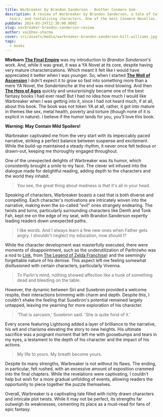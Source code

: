 ```yaml
---
title: Warbreaker by Brandon Sanderson - Another Cosmere Gem
description: A review of Warbreaker by Brandon Sanderson, a tale of twists,
  tears, and tantalizing characters. One of the best Cosmere Novellas.
pubDate: 2024-03-24T12:30:00.000Z
slug: warbreaker-brandon-sanderson-review
author: vaibhav-sharma
cover: src/assets/media/warbreaker-brandon-sanderson-bill-williams.jpg
tags:
  - books
---
```

**Mistborn [The Final Empire](https://theleakycauldronblog.com/blog/mistborn-the-final-empire-review/)** was my introduction to *Brandon Sanderson*'s work. And, while it was great, it was a YA Novel at its core, despite having very mature characterizations. Which meant it felt like I would have appreciated it better when I was younger. So, when I started **[The Well of Ascension](https://theleakycauldronblog.com/blog/mistborn-the-well-of-ascension-review)** I didn't expect it to grow so fast into something more than a mere YA Novel, the *Sanderlanche* at the end was mind blowing. And then **[The Hero of Ages](https://theleakycauldronblog.com/blog/mistborn-the-hero-of-ages-review)** quickly and unsurprisingly became one of the best fantasy books I had ever read! But I had no idea how much I would like Warbreaker when I was getting into it, since I had not heard much, if at all, about this book. The book was not token YA at all, rather, it got into mature in themes like sex, metal health, poverty and torture (though none of it is explicit in nature). I believe if the humor lands for you, you'll love this book.

**Warning: May Contain Mild Spoilers!**

Warbreaker captivated me from the very start with its impeccably paced narrative, striking a perfect balance between suspense and excitement. While the build-up maintained a steady rhythm, it never once felt tedious or drawn-out, keeping me thoroughly engaged throughout.

One of the unexpected delights of Warbreaker was its humor, which consistently brought a smile to my face. The clever wit infused into the dialogue made for delightful reading, adding depth to the characters and the world they inhabit.

> You see, the great thing about madness is that it's all in your head.

Speaking of characters, Warbreaker boasts a cast that is both diverse and compelling. Each character's motivations are intricately woven into the narrative, making even the so-called "evil" ones strangely endearing. The twists and turns, particularly surrounding characters like Denth and Tonk Fah, kept me on the edge of my seat, with Brandon Sanderson expertly leading readers down unexpected paths.

> I like words. And I always learn a few new ones when Father gets angry. I shouldn't neglect my education, now should I?

While the character development was masterfully executed, there were moments of disappointment, such as the underutilization of Parlin(who was a nod to [Link](https://en.wikipedia.org/wiki/Link_(The_Legend_of_Zelda)), from [The Legend of Zelda Franchise](https://en.wikipedia.org/wiki/The_Legend_of_Zelda)) and the seemingly forgettable nature of his demise. This aspect left me feeling somewhat disillusioned with certain characters, particularly Vivenna.

> To Parlin's mind, nothing showed affection like a hunk of something dead and bleeding on the table.

However, the dynamic between Siri and Susebron provided a welcome respite, their interactions brimming with charm and depth. Despite this, I couldn't shake the feeling that Susebron's potential remained largely untapped, leaving me yearning for more exploration of his character.

> 'That is sarcasm,' Susebron said. 'She is quite fond of it.'

Every scene featuring Lightsong added a layer of brilliance to the narrative, his wit and charisma elevating the story to new heights. His ultimate sacrifice was a poignant moment that left me with goosebumps and tears in my eyes, a testament to the depth of his character and the impact of his actions.

> My life to yours. My breath become yours.

Despite its many strengths, Warbreaker is not without its flaws. The ending, in particular, felt rushed, with an excessive amount of exposition crammed into the final chapters. While the revelations were captivating, I couldn't help but wish for a more gradual unfolding of events, allowing readers the opportunity to piece together the puzzle themselves.

Overall, Warbreaker is a captivating tale filled with richly drawn characters and intricate plot twists. While it may not be perfect, its strengths far outweigh its weaknesses, cementing its place as a must-read for fans of epic fantasy.
